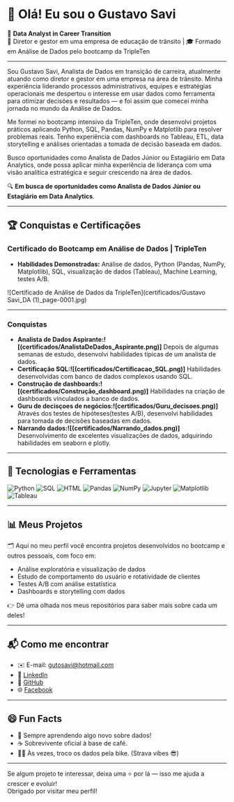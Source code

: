 # 👋 Olá! Eu sou o Gustavo Savi

🎯 **Data Analyst in Career Transition**  
🚗 Diretor e gestor em uma empresa de educação de trânsito | 🎓 Formado em Análise de Dados pelo bootcamp da TripleTen

---

Sou Gustavo Savi, Analista de Dados em transição de carreira, atualmente atuando como diretor e gestor em uma empresa na área de trânsito. Minha experiência liderando processos administrativos, equipes e estratégias operacionais me despertou o interesse em usar dados como ferramenta para otimizar decisões e resultados — e foi assim que comecei minha jornada no mundo da Análise de Dados.

Me formei no bootcamp intensivo da TripleTen, onde desenvolvi projetos práticos aplicando Python, SQL, Pandas, NumPy e Matplotlib para resolver problemas reais. Tenho experiência com dashboards no Tableau, ETL, data storytelling e análises orientadas a tomada de decisão baseada em dados.

Busco oportunidades como Analista de Dados Júnior ou Estagiário em Data Analytics, onde possa aplicar minha experiência de liderança com uma visão analítica estratégica e seguir crescendo na área de dados.

🔍 **Em busca de oportunidades como Analista de Dados Júnior ou Estagiário em Data Analytics**.

---

## 🏆 Conquistas e Certificações

### Certificado do Bootcamp em Análise de Dados | TripleTen
* **Habilidades Demonstradas:** Análise de dados, Python (Pandas, NumPy, Matplotlib), SQL, visualização de dados (Tableau), Machine Learning, testes A/B.

![Certificado de Análise de Dados da TripleTen](certificados/Gustavo Savi_DA (1)_page-0001.jpg)

---

### Conquistas
* **Analista de Dados Aspirante:![(certificados/AnalistaDeDados_Aspirante.png)]** Depois de algumas semanas de estudo, desenvolvi habilidades típicas de um analista de dados.
* **Certificação SQL:![(certificados/Certificacao_SQL.png)]** Habilidades desenvolvidas com banco de dados complexos usando SQL.
* **Construção de dashboards:![(certificados/Construção_dashboard.png)]** Habilidades na criação de dashboards vinculados a banco de dados.
* **Guru de decisçoes de negócios:![certificados/Guru_decisoes.png)]** Através dos testes de hipóteses(testes A/B), desenvolvi habilidades para tomada de decisões baseadas em dados.
* **Narrando dados:![(certificados/Narrando_dados.png)]** Desenvolvimento de excelentes visualizações de dados, adquirindo habilidades em seaborn e plotly.

---
  
## 🧰 Tecnologias e Ferramentas

![Python](https://img.shields.io/badge/Python-3776AB?style=flat&logo=python&logoColor=white)
![SQL](https://img.shields.io/badge/SQL-4479A1?style=flat&logo=postgresql&logoColor=white)
![HTML](https://img.shields.io/badge/HTML-E34F26?style=flat&logo=html5&logoColor=white)
![Pandas](https://img.shields.io/badge/Pandas-150458?style=flat&logo=pandas&logoColor=white)
![NumPy](https://img.shields.io/badge/NumPy-013243?style=flat&logo=numpy&logoColor=white)
![Jupyter](https://img.shields.io/badge/Jupyter-F37626?style=flat&logo=jupyter&logoColor=white)
![Matplotlib](https://img.shields.io/badge/Matplotlib-11557C?style=flat)
![Tableau](https://img.shields.io/badge/Tableau-E97627?style=flat&logo=tableau&logoColor=white)

---

## 📊 Meus Projetos

🗂️ Aqui no meu perfil você encontra projetos desenvolvidos no bootcamp e outros pessoais, com foco em:

- Análise exploratória e visualização de dados
- Estudo de comportamento do usuário e rotatividade de clientes
- Testes A/B com análise estatística
- Dashboards e storytelling com dados

👉 Dê uma olhada nos meus repositórios para saber mais sobre cada um deles!

---

## 📬 Como me encontrar

- ✉️ E-mail: [gutosavi@hotmail.com](mailto:gutosavi@hotmail.com)  
- 🔗 [LinkedIn](https://www.linkedin.com/in/gustavo-savi)  
- 📂 [GitHub](https://github.com/gutosavi)  
- 🌐 [Facebook](https://www.facebook.com/gustavo.savi.5)

---

## 😄 Fun Facts

- 🧠 Sempre aprendendo algo novo sobre dados!
- ☕ Sobrevivente oficial à base de café.
- 🚴‍♂️ Às vezes, troco os dados pela bike. (Strava vibes 😎)

---

Se algum projeto te interessar, deixa uma ⭐ por lá — isso me ajuda a crescer e evoluir!  
Obrigado por visitar meu perfil!


